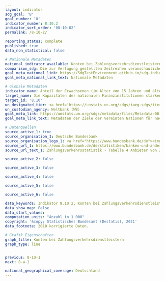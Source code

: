 ```yaml
---
layout: indicator
sdg_goal: '8'
goal_number: '8'
indicator_number: 8.10.2
indicator_sort_order: '08-10-02'
permalink: /8-10-2/

reporting_status: complete
published: true
data_non_statistical: false

# Nationale Metadaten
national_indicator_available: Konten bei Zahlungsverkehrsdienstleistern
comparison_sdg: Die zur Verfügung gestellten Zeitreihen veranschaulichen die Gesamtzahl der (internet/PC-gestützten) übertragbaren Tagesgeldanlagen, während die Metadaten den Prozentsatz der Erwachsenen, die Konten besitzen, fordern. Daher unterscheiden sich die Werte.
goal_meta_national_link: https://SdgTestEnvironment.github.io/sdg-indicators/public/MetaDe/8.10.2.pdf
goal_meta_national_link_text: Nationale Metadaten

# Globale Metadaten
indicator_name: Anteil der Erwachsenen (im Alter von 15 Jahren und älter) mit einem Konto bei einer Bank oder einem anderen Finanzinstitut oder einem Anbieter mobiler Gelddienstleistungen
target_name: Die Kapazitäten der nationalen Finanzinstitutionen stärken, um den Zugang zu Bank-, Versicherungs- und Finanzdienstleistungen für alle zu begünstigen und zu erweitern
target_id: '8.10'
un_designated_tier: <a href='https://unstats.un.org/sdgs/iaeg-sdgs/tier-classification/' title='Klicken Sie hier um weitere Informationen zur UN-Tier-Klassifikation zu erhalten.'>Tier I</a>
un_custodian_agency: Weltbank (WB)
goal_meta_link: https://unstats.un.org/sdgs/metadata/files/Metadata-08-10-02.pdf
goal_meta_link_text: Metadaten der Ziele der Vereinten Nationen für nachhaltige Entwicklung

# Datenquellen
source_active_1: true
source_organisation_1: Deutsche Bundesbank
source_organisation_logo_1: <a href="https://www.bundesbank.de/de"><img src="https://g205sdgs.github.io/sdg-indicators/public/OrgImgDe/bundesbank.png" alt="Logo bundesbank" style="height:60px; width:148px"/></a>
source_url_1: https://www.bundesbank.de/de/statistiken/banken-und-andere-finanzielle-unternehmen/zahlungsverkehr/zahlungsverkehrs-und-wertpapierabwicklungsstatistiken-804046
source_url_text_1: Zahlungsverkehrsstatistik - Tabelle 4 Anbieter von Zahlungsverkehrsdienstleistungen für Nicht-Zahlungsdienstleister

source_active_2: false

source_active_3: false

source_active_4: false

source_active_5: false

source_active_6: false

data_keywords: Indikator 8.10.2, Konten bei Zahlungsverkehrsdienstleistern, Weltbank (WB)
data_show_map: False
data_start_values: 
computation_units: "Anzahl in 1 000"
copyright: '&copy; Statistisches Bundesamt (Destatis), 2021'
data_footnote: 2018 korrigierte Daten.

# Grafik Eigenschaften
graph_title: Konten bei Zahlungsverkehrsdienstleistern
graph_type: line


previous: 8-10-1
next: 8-a-1

national_geographical_coverage: Deutschland
---
```


<span></span>